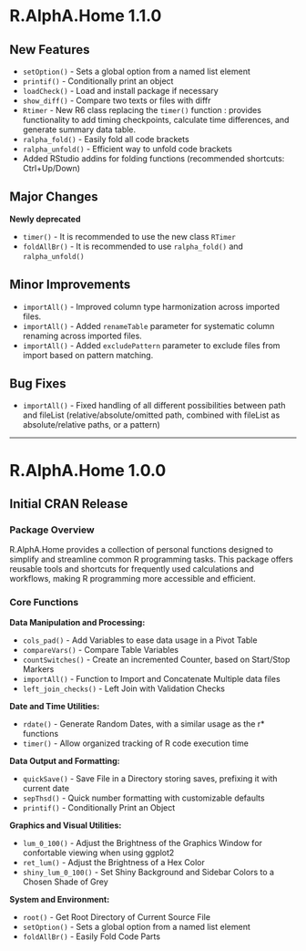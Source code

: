 # R.AlphA.Home 1.1.0

## New Features
* `setOption()` - Sets a global option from a named list element
* `printif()` - Conditionally print an object
* `loadCheck()` - Load and install package if necessary
* `show_diff()` - Compare two texts or files with diffr
* `Rtimer` - New R6 class replacing the `timer()` function : provides functionality
to add timing checkpoints, calculate time differences, and generate summary data table.
* `ralpha_fold()` - Easily fold all code brackets
* `ralpha_unfold()` - Efficient way to unfold code brackets
* Added RStudio addins for folding functions (recommended shortcuts: Ctrl+Up/Down)

## Major Changes
**Newly deprecated**
* `timer()` - It is recommended to use the new class `RTimer`
* `foldAllBr()` - It is recommended to use `ralpha_fold()` and `ralpha_unfold()`

## Minor Improvements
* `importAll()` - Improved column type harmonization across imported files.
* `importAll()` - Added `renameTable` parameter for systematic column renaming across imported files.
* `importAll()` - Added `excludePattern` parameter to exclude files from import based on pattern matching.

## Bug Fixes
* `importAll()` - Fixed handling of all different possibilities between path
and fileList (relative/absolute/omitted path, combined with fileList as 
absolute/relative paths, or a pattern)

---

# R.AlphA.Home 1.0.0

## Initial CRAN Release

### Package Overview
R.AlphA.Home provides a collection of personal functions designed to simplify
and streamline common R programming tasks. This package offers reusable tools
and shortcuts for frequently used calculations and workflows, making R 
programming more accessible and efficient.

### Core Functions

**Data Manipulation and Processing:**
* `cols_pad()` - Add Variables to ease data usage in a Pivot Table
* `compareVars()` - Compare Table Variables
* `countSwitches()` - Create an incremented Counter, based on Start/Stop Markers
* `importAll()` - Function to Import and Concatenate Multiple data files
* `left_join_checks()` - Left Join with Validation Checks

**Date and Time Utilities:**
* `rdate()` - Generate Random Dates, with a similar usage as the r* functions
* `timer()` - Allow organized tracking of R code execution time

**Data Output and Formatting:**
* `quickSave()` - Save File in a Directory storing saves, prefixing it with current date
* `sepThsd()` - Quick number formatting with customizable defaults
* `printif()` - Conditionally Print an Object

**Graphics and Visual Utilities:**
* `lum_0_100()` - Adjust the Brightness of the Graphics Window for confortable viewing when using ggplot2
* `ret_lum()` - Adjust the Brightness of a Hex Color
* `shiny_lum_0_100()` - Set Shiny Background and Sidebar Colors to a Chosen Shade of Grey

**System and Environment:**
* `root()` - Get Root Directory of Current Source File
* `setOption()` - Sets a global option from a named list element
* `foldAllBr()` - Easily Fold Code Parts
